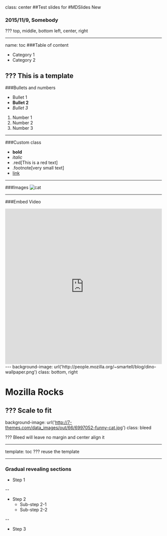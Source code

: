 class: center
##Test slides for
#MDSlides New
### 2015/11/9, Somebody

???
top, middle, bottom
left, center, right

---
name: toc
###Table of content
* Category 1
* Category 2

???
This is a template
---
###Bullets and numbers
* Bullet 1
* __Bullet 2__
* _Bullet 3_

1. Number 1
2. Number 2
3. Number 3

---
###Custom class
*  __bold__
* _italic_
* .red[This is a red text]
* .footnote[very small text]
* [link](www.mozilla.org)

---
###Images
![cat](http://7-themes.com/data_images/out/66/6997052-funny-cat.jpg)

---
###Embed Video
<iframe width="100%" height="500px" src="https://www.youtube.com/embed/9VChusdIqU4" frameborder="0" allowfullscreen></iframe>
---
background-image: url('http://people.mozilla.org/~smartell/blog/dino-wallpaper.png')
class: bottom, right

# Mozilla Rocks

???
Scale to fit
---
background-image: url('http://7-themes.com/data_images/out/66/6997052-funny-cat.jpg')
class: bleed

???
Bleed will leave no margin and center align it

---
template: toc
???
reuse the template

---
### Gradual revealing sections
* Step 1

--

* Step 2
  * Sub-step 2-1
  * Sub-step 2-2
  
--

* Step 3